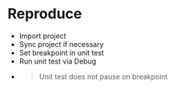 
# Reproduce

* Import project
* Sync project if necessary
* Set breakpoint in unit test
* Run unit test via Debug
* > Unit test does not pause on breakpoint
